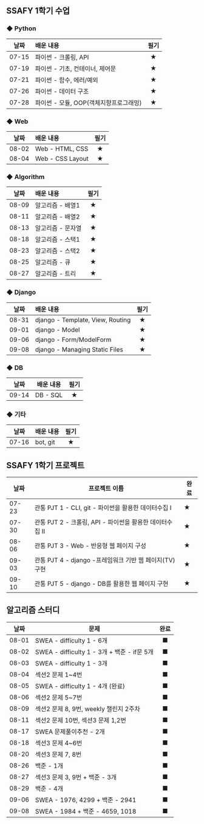 ## SSAFY 1학기 수업

### ◆ Python

| 날짜  | 배운 내용                              | 필기 |
| :---: | :------------------------------------- | :--: |
| 07-15 | 파이썬 - 크롤링, API                   |  ★   |
| 07-19 | 파이썬 - 기초, 컨테이너, 제어문        |  ★   |
| 07-21 | 파이썬 - 함수, 에러/예외               |  ★   |
| 07-26 | 파이썬 - 데이터 구조                   |  ★   |
| 07-28 | 파이썬 - 모듈, OOP(객체지향프로그래밍) |  ★   |

### ◆ Web

| 날짜  | 배운 내용                              | 필기 |
| :---: | :------------------------------------- | :--: |
| 08-02 | Web - HTML, CSS                        |  ★   |
| 08-04 | Web - CSS Layout                       |  ★   |

### ◆ Algorithm

| 날짜  | 배운 내용                              | 필기 |
| :---: | :------------------------------------- | :--: |
| 08-09 | 알고리즘 - 배열1                       |  ★   |
| 08-11 | 알고리즘 - 배열2                       |  ★   |
| 08-13 | 알고리즘 - 문자열                      |  ★   |
| 08-18 | 알고리즘 - 스택1                       |  ★   |
| 08-23 | 알고리즘 - 스택2                       |  ★   |
| 08-25 | 알고리즘 - 큐                          |  ★   |
| 08-27 | 알고리즘 - 트리                        |  ★   |

### ◆ Django

| 날짜  | 배운 내용                        | 필기 |
| :---: | :------------------------------- | :--: |
| 08-31 | django - Template, View, Routing |  ★   |
| 09-01 | django - Model                   |  ★   |
| 09-06 | django - Form/ModelForm          |  ★   |
| 09-08 | django - Managing Static Files   |  ★   |

### ◆ DB

| 날짜  | 배운 내용 | 필기 |
| :---: | --------- | :--: |
| 09-14 | DB - SQL  |  ★   |

### ◆ 기타

| 날짜  | 배운 내용 | 필기 |
| :---: | :-------- | :--: |
| 07-16 | bot, git  |  ★   |



## SSAFY 1학기 프로젝트

| 날짜  | 프로젝트 이름                                            | 완료 |
| ----- | -------------------------------------------------------- | ---- |
| 07-23 | 관통 PJT 1 - CLI, git - 파이썬을 활용한 데이터수집 I     | ★    |
| 07-30 | 관통 PJT 2 - 크롤링, API - 파이썬을 활용한 데이터수집 II | ★    |
| 08-06 | 관통 PJT 3 - Web - 반응형 웹 페이지 구성                 | ★    |
| 09-03 | 관통 PJT 4 - django -프레임워크 기반 웹 페이지(TV) 구현  | ★    |
| 09-10 | 관통 PJT 5 - django - DB를 활용한 웹 페이지 구현         | ★    |



## 알고리즘 스터디

| 날짜  | 문제                                        | 완료 |
| :---: | ------------------------------------------- | :--: |
| 08-01 | SWEA - difficulty 1 - 6개                   |  ■   |
| 08-02 | SWEA - difficulty 1 - 3개 + 백준 - if문 5개 |  ■   |
| 08-03 | SWEA - difficulty 1 - 3개                   |  ■   |
| 08-04 | 섹션2 문제 1~4번                            |  ■   |
| 08-05 | SWEA - difficulty 1 - 4개 (완료)            |  ■   |
| 08-06 | 섹션2 문제 5~7번                            |  ■   |
| 08-09 | 섹션2 문제 8, 9번, weekly 챌린지 2주차      |  ■   |
| 08-11 | 섹션2 문제 10번, 섹션3 문제 1,2번           |  ■   |
| 08-17 | SWEA 문제풀이추천 - 2개                     |  ■   |
| 08-18 | 섹션3 문제 4~6번                            |  ■   |
| 08-20 | 섹션3 문제 7, 8번                           |  ■   |
| 08-26 | 백준 - 1개                                  |  ■   |
| 08-27 | 섹션3 문제 3, 9번 + 백준 - 3개              |  ■   |
| 08-29 | 백준 - 4개                                  |  ■   |
| 09-06 | SWEA - 1976, 4299 + 백준 - 2941             |  ■   |
| 09-08 | SWEA - 1984 + 백준 - 4659, 1018             |  ■   |



